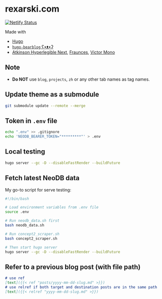 # rexarski.com

[![Netlify Status](https://api.netlify.com/api/v1/badges/7b30b16b-f3d1-43e2-abf5-c1708e515cbf/deploy-status)](https://app.netlify.com/sites/rexarski/deploys)

Made with

- [Hugo](https://gohugo.io/)
- [`hugo-bearblog` ʕ•ᴥ•ʔ](https://github.com/janraasch/hugo-bearblog)
- [Atkinson Hyperlegible Next](https://www.brailleinstitute.org/freefont/), [Fraunces](https://fonts.google.com/specimen/Fraunces), [Victor Mono](https://rubjo.github.io/victor-mono/)

## Note

- **Do NOT** use `blog`, `projects`, `zh` or any other tab names as tag names.

## Update theme as a submodule

```bash
git submodule update --remote --merge
```

## Token in `.env` file

```bash
echo ".env" >> .gitignore
echo 'NEODB_BEARER_TOKEN="*********"' > .env
```

## Local testing

```bash
hugo server --gc -D --disableFastRender --buildFuture
```

## Fetch latest NeoDB data

My go-to script for serve testing:

```bash
#!/bin/bash

# Load environment variables from .env file
source .env

# Run neodb_data.sh first
bash neodb_data.sh

# Run concept2_scraper.sh
bash concept2_scraper.sh

# Then start hugo server
hugo server --gc -D --disableFastRender --buildFuture
```

## Refer to a previous blog post (with file path)

```markdown
# use ref
[text]({{< ref "posts/yyyy-mm-dd-slug.md" >}})
# use relref if both target and destination posts are in the same path
[text]({{< relref "yyyy-mm-dd-slug.md" >}})
```
